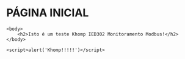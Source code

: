 <html>
    
  <head>
      <h1>PÁGINA INICIAL</h1>
  </head>

    <body>
        <h2>Isto é um teste Khomp IED302 Monitoramento Modbus!</h2>
    </body>

    <script>alert('Khomp!!!!!')</script>

</html>
